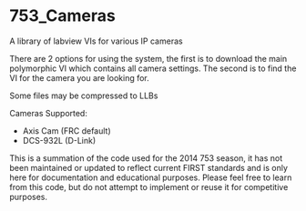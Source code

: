 753_Cameras
===========

A library of labview VIs for various IP cameras


There are 2 options for using the system, the first is to download the main polymorphic VI which contains all camera settings. The second is to find the VI for the camera you are looking for.

Some files may be compressed to LLBs

Cameras Supported:
*  Axis Cam (FRC default)
*  DCS-932L (D-Link)


This is a summation of the code used for the 2014 753 season, it has not been maintained or updated to reflect current FIRST standards and is only here for documentation and educational purposes.
Please feel free to learn from this code, but do not attempt to implement or reuse it for competitive purposes.
